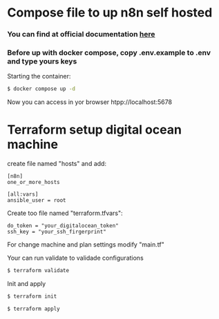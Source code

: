 # Compose file to up n8n self hosted

### You can find at official documentation [here](https://docs.n8n.io/hosting/installation/docker)

### Before up with docker compose, copy .env.example to .env and type yours keys

Starting the container:
```bash
$ docker compose up -d
```

Now you can access in yor browser htpp://localhost:5678

# Terraform setup digital ocean machine
create file named "hosts" and add:
```text
[n8n]
one_or_more_hosts

[all:vars]
ansible_user = root
```
Create too file named "terraform.tfvars":
```text
do_token = "your_digitalocean_token"
ssh_key = "your_ssh_firgerprint"
```

For change machine and plan settings modify "main.tf"

Your can run validate to validade configurations
```bash
$ terraform validate
```

Init and apply
```bash
$ terraform init
```

```bash
$ terraform apply
```
